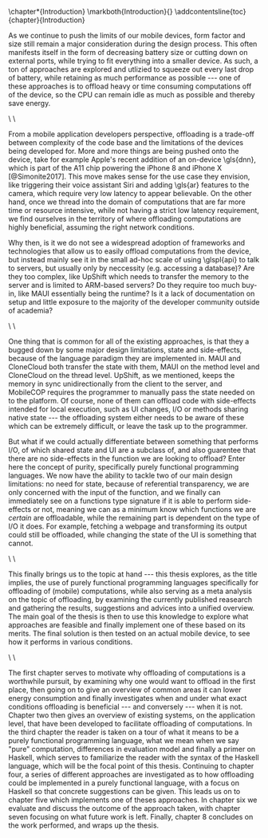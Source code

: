 \chapter*{Introduction}
\markboth{Introduction}{}
\addcontentsline{toc}{chapter}{Introduction}

As we continue to push the limits of our mobile devices, form factor and size still remain a major consideration during the design process. This often manifests itself in the form of decreasing battery size or cutting down on external ports, while trying to fit everything into a smaller device. As such, a ton of approaches are explored and utlizied to squeeze out every last drop of battery, while retaining as much performance as possible --- one of these approaches is to offload heavy or time consuming computations off of the device, so the CPU can remain idle as much as possible and thereby save energy.

\ \

From a mobile application developers perspective, offloading is a trade-off between complexity of the code base and the limitations of the devices being developed for. More and more things are being pushed onto the device, take for example Apple's recent addition of an on-device \gls{dnn}, which is part of the A11 chip powering the iPhone 8 and iPhone X [@Simonite2017]. This move makes sense for the use case they envision, like triggering their voice assistant Siri and adding \gls{ar} features to the camera, which require very low latency to appear believable. On the other hand, once we thread into the domain of computations that are far more time or resource intensive, while not having a strict low latency requirement, we find ourselves in the territory of where offloading computations are highly beneficial, assuming the right network conditions.

Why then, is it we do not see a widespread adoption of frameworks and technologies that allow us to easily offload computations from the device, but instead mainly see it in the small ad-hoc scale of using \glspl{api} to talk to servers, but usually only by neccessity (e.g. accessing a database)? Are they too complex, like UpShift which needs to transfer the memory to the server and is limited to ARM-based servers? Do they require too much buy-in, like MAUI essentially being the runtime? Is it a lack of documentation on setup and little exposure to the majority of the developer community outside of academia?

\ \

One thing that is common for all of the existing approaches, is that they a bugged down by some major design limitations, state and side-effects, because of the language paradigm they are implemented in. MAUI and CloneCloud both transfer the state with them, MAUI on the method level and CloneCloud on the thread level. UpShift, as we mentioned, keeps the memory in sync unidirectionally from the client to the server, and MobileCOP requires the programmer to manually pass the state needed on to the platform. Of course, none of them can offload code with side-effects intended for local execution, such as UI changes, I/O or methods sharing native state --- the offloading system either needs to be aware of these which can be extremely difficult, or leave the task up to the programmer.

But what if we could actually differentiate between something that performs I/O, of which shared state and UI are a subclass of, and also guarentee that there are no side-effects in the function we are looking to offload? Enter here the concept of purity, specifically purely functional programming languages. We now have the ability to tackle two of our main design limitations: no need for state, because of referential transparency, we are only concerned with the input of the function, and we finally can immediately see on a functions type signature if it is able to perform side-effects or not, meaning we can as a minimum know which functions we are _certain_ are offloadable, while the remaining part is dependent on the type of I/O it does. For example, fetching a webpage and transforming its output could still be offloaded, while changing the state of the UI is something that cannot.

\ \

This finally brings us to the topic at hand --- this thesis explores, as the title implies, the use of purely functional programming languages specifically for offloading of (mobile) computations, while also serving as a meta analysis on the topic of offloading, by examining the currently published reasearch and gathering the results, suggestions and advices into a unified overview. The main goal of the thesis is then to use this knowledge to explore what approaches are feasible and finally implement one of these based on its merits. The final solution is then tested on an actual mobile device, to see how it performs in various conditions.

\ \

The first chapter serves to motivate why offloading of computations is a worthwhile pursuit, by examining why one would want to offload in the first place, then going on to give an overview of common areas it can lower energy consumption and finally investigates when and under what exact conditions offloading is beneficial --- and conversely --- when it is not. Chapter two then gives an overview of existing systems, on the application level, that have been developed to facilitate offloading of computations. In the third chapter the reader is taken on a tour of what it means to be a purely functional programming language, what we mean when we say "pure" computation, differences in evaluation model and finally a primer on Haskell, which serves to familiarize the reader with the syntax of the Haskell language, which will be the focal point of this thesis. Continuing to chapter four, a series of different approaches are investigated as to how offloading could be implemented in a purely functional language, with a focus on Haskell so that concrete suggestions can be given. This leads us on to chapter five which implements one of theses approaches. In chapter six we evaluate and discuss the outcome of the approach taken, with chapter seven focusing on what future work is left. Finally, chapter 8 concludes on the work performed, and wraps up the thesis.
